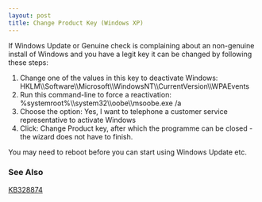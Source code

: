 ```yaml
---
layout: post 
title: Change Product Key (Windows XP)
---
```


If Windows Update or Genuine check is complaining about an non-genuine
install of Windows and you have a legit key it can be changed by
following these steps:

1.  Change one of the values in this key to deactivate Windows:
    HKLM\\\\Software\\\\Microsoft\\\\WindowsNT\\\\CurrentVersion\\\\WPAEvents
2.  Run this command-line to force a reactivation:
    %systemroot%\\\\system32\\\\oobe\\\\msoobe.exe /a
3.  Choose the option: Yes, I want to telephone a customer service
    representative to activate Windows
4.  Click: Change Product key, after which the programme can be closed -
    the wizard does not have to finish.

You may need to reboot before you can start using Windows Update etc.

### See Also

[KB328874](http://support.microsoft.com/kb/328874)
